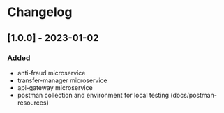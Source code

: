 # Changelog

## [1.0.0] - 2023-01-02
### Added
- anti-fraud microservice
- transfer-manager microservice
- api-gateway microservice
- postman collection and environment for local testing (docs/postman-resources)